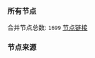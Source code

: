 ### 所有节点
合并节点总数: `1699`
[节点链接](https://raw.githubusercontent.com/rzhy1/11/master/sub/sub_merge_base64.txt)

### 节点来源
